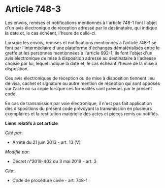 # Article 748-3

Les envois, remises et notifications mentionnés à l'article 748-1 font l'objet d'un avis électronique de réception adressé
par le destinataire, qui indique la date et, le cas échéant, l'heure de celle-ci.

Lorsque les envois, remises et notifications mentionnés à l'article 748-1 se font par l'intermédiaire d'une plateforme
d'échanges dématérialisés entre le greffe et les personnes mentionnées à l'article 692-1, ils font l'objet d'un avis
électronique de mise à disposition adressé au destinataire à l'adresse choisie par lui, lequel indique la date et, le cas
échéant l'heure de la mise à disposition.

Ces avis électroniques de réception ou de mise à disposition tiennent lieu de visa, cachet et signature ou autre mention de
réception qui sont apposés sur l'acte ou sa copie lorsque ces formalités sont prévues par le présent code.

En cas de transmission par voie électronique, il n'est pas fait application des dispositions du présent code prévoyant la
transmission en plusieurs exemplaires et la restitution matérielle des actes et pièces remis ou notifiés.

**Liens relatifs à cet article**

_Cité par_:

  - Arrêté du 21 juin 2013 - art. 13 (V)

_Modifié par_:

  - Décret n°2019-402 du 3 mai 2019 - art. 3

_Cite_:

  - Code de procédure civile - art. 748-1
